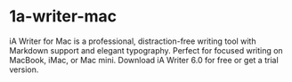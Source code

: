 # 1a-writer-mac
iA Writer for Mac is a professional, distraction-free writing tool with Markdown support and elegant typography. Perfect for focused writing on MacBook, iMac, or Mac mini. Download iA Writer 6.0 for free or get a trial version.
